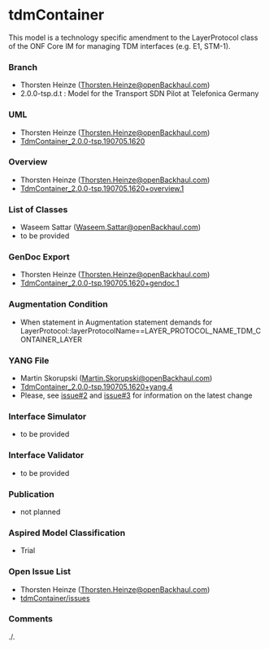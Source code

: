 # tdmContainer
This model is a technology specific amendment to the LayerProtocol class of the ONF Core IM for managing TDM interfaces (e.g. E1, STM-1).

### Branch
- Thorsten Heinze (Thorsten.Heinze@openBackhaul.com)
- 2.0.0-tsp.d.t : Model for the Transport SDN Pilot at Telefonica Germany

### UML
- Thorsten Heinze (Thorsten.Heinze@openBackhaul.com)
- [TdmContainer_2.0.0-tsp.190705.1620](./TdmContainer_2.0.0-tsp.190705.1620.zip)

### Overview 
- Thorsten Heinze (Thorsten.Heinze@openBackhaul.com)
- [TdmContainer_2.0.0-tsp.190705.1620+overview.1](./TdmContainer_2.0.0-tsp.190705.1620+overview.1.png)

### List of Classes
- Waseem Sattar (Waseem.Sattar@openBackhaul.com)
- to be provided

### GenDoc Export
- Thorsten Heinze (Thorsten.Heinze@openBackhaul.com)
- [TdmContainer_2.0.0-tsp.190705.1620+gendoc.1](./TdmContainer_2.0.0-tsp.190705.1620+gendoc.1.docx)

### Augmentation Condition
- When statement in Augmentation statement demands for LayerProtocol::layerProtocolName==LAYER_PROTOCOL_NAME_TDM_CONTAINER_LAYER

### YANG File
- Martin Skorupski (Martin.Skorupski@openBackhaul.com)
- [TdmContainer_2.0.0-tsp.190705.1620+yang.4](./TdmContainer_2.0.0-tsp.190705.1620+yang.4.zip)
- Please, see [issue#2](../../issues/2) and [issue#3](../../issues/3) for information on the latest change

### Interface Simulator
- to be provided

### Interface Validator
- to be provided

### Publication
- not planned

### Aspired Model Classification
- Trial

### Open Issue List
- Thorsten Heinze (Thorsten.Heinze@openBackhaul.com)
- [tdmContainer/issues](../../issues)

### Comments
./.
